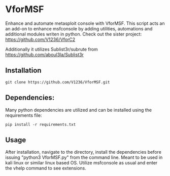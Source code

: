# VforMSF
Enhance and automate metasploit console with VforMSF. This script acts an an add-on to enhance msfconsole by adding utilities, automations and additional modules writen in python.
Check out the sister project: https://github.com/V1236/VforC2

Additionally it utilizes Sublist3r/subrute from https://github.com/aboul3la/Sublist3r

## Installation
```
git clone https://github.com/V1236/VforMSF.git
```
## Dependencies:
Many python dependencies are utilized and can be installed using the requirements file:
```
pip install -r requirements.txt
```
## Usage
After installation, navigate to the directory, install the dependencies before issuing "python3 VforMSF.py" from the command line.
Meant to be used in kali linux or similar linux based OS.
Utilize msfconsole as usual and enter the vhelp command to see extensions.
